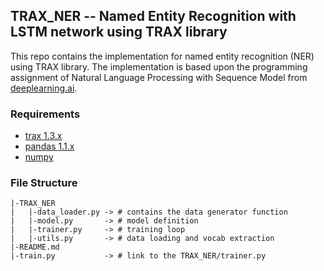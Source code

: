 ## TRAX_NER -- Named Entity Recognition with LSTM network using TRAX library
This repo contains the implementation for named entity recognition (NER) using TRAX library. The implementation is based upon the programming assignment of Natural Language Processing with Sequence Model from [deeplearning.ai](https://www.coursera.org/learn/sequence-models-in-nlp).


### Requirements
- [trax 1.3.x](https://github.com/google/trax)
- [pandas 1.1.x](https://pandas.pydata.org/)
- [numpy](https://numpy.org/)

### File Structure
```
|-TRAX_NER
|   |-data_loader.py -> # contains the data generator function 
|   |-model.py       -> # model definition   
|   |-trainer.py     -> # training loop   
|   |-utils.py       -> # data loading and vocab extraction   
|-README.md
|-train.py           -> # link to the TRAX_NER/trainer.py
```